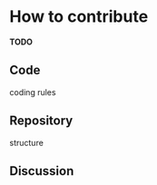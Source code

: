 # How to contribute

**TODO**

## Code

coding rules

## Repository

structure

## Discussion

<div id="waveframe" style="width:100%; height:700px;"></div><script src="http://www.google.com/jsapi"></script><script type="text/javascript"> google.load("wave", "1"); google.setOnLoadCallback(function() { new google.wave.WavePanel({ target: document.getElementById("waveframe") }).loadWave("googlewave.com!w+7z-HD1_8D");}); </script>